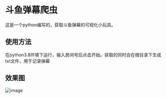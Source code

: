 # 斗鱼弹幕爬虫
这是一个python编写的，获取斗鱼弹幕的可视化小玩具。
## 使用方法
在python3.8环境下运行，输入房间号后点击开始。获取的同时会在根目录下生成txt文件，用于记录弹幕
## 效果图
![image](https://github.com/haozhuoyi/douyu/effect.jpg)
